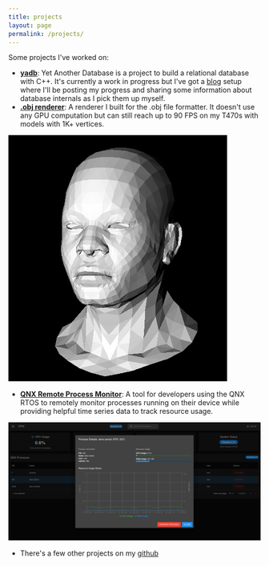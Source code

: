 ```yaml
---
title: projects
layout: page
permalink: /projects/
---
```

Some projects I've worked on:
- **[yadb](https://github.com/EricHayter/yadb)**: Yet Another Database is a project
  to build a relational database with C++. It's currently a work in progress
  but I've got a [blog](https://www.erichayter.com/yadb-docs/) setup where
  I'll be posting my progress and sharing some information about database
  internals as I pick them up myself.
- **[.obj renderer](https://github.com/EricHayter/renderer)**: A renderer I
  built for the .obj file formatter. It doesn't use any GPU computation
  but can still reach up to 90 FPS on my T470s with models with 1K+ vertices.

![image produced by renderer](/assets/images/demo-photos/render_iter3.png)
- **[QNX Remote Process Monitor](https://github.com/EricHayter/qnx-rpm)**: A
  tool for developers using the QNX RTOS to remotely monitor processes running
  on their device while providing helpful time series data to track resource usage.

![UI display of QNX RPM](/assets/images/demo-photos/output.png)
- There's a few other projects on my [github](https://github.com/EricHayter)

